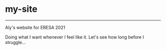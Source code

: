 # my-site

---

Aly's website for ERESA 2021

Doing what I want whenever I feel like it. Let's see how long before I struggle...

